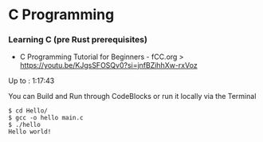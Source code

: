 # C Programming

### Learning C (pre Rust prerequisites)

- C Programming Tutorial for Beginners - fCC.org > https://youtu.be/KJgsSFOSQv0?si=jnfBZihhXw-rxVoz

Up to : 1:17:43

You can Build and Run through CodeBlocks or run it locally via the Terminal
```
$ cd Hello/
$ gcc -o hello main.c 
$ ./hello 
Hello world!
```
